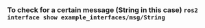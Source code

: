 ### To check for a certain message (String in this case) `ros2 interface show example_interfaces/msg/String`
